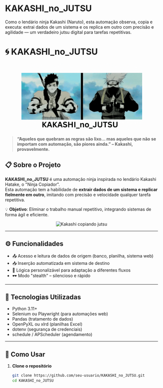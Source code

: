 # KAKASHI_no_JUTSU
Como o lendário ninja Kakashi (Naruto), esta automação observa, copia e executa: extrai dados de um sistema e os replica em outro com precisão e agilidade — um verdadeiro jutsu digital para tarefas repetitivas.

# 🌀 KAKASHI_no_JUTSU

<p align="center">
  <img src="https://github.com/NaraynaTeixeiraSilva/KAKASHI_no_JUTSU/blob/35af80d40f2e9c26bb9b77a3ab3736f2699fa51c/README_Files/KAKASHI_no_JUTSU.gif" alt="Kakashi Sharingan" width="400"/>
</p>

> **“Aqueles que quebram as regras são lixo... mas aqueles que não se importam com automação, são piores ainda.” – Kakashi, provavelmente.**

## 📋 Sobre o Projeto

**KAKASHI_no_JUTSU** é uma automação ninja inspirada no lendário Kakashi Hatake, o "Ninja Copiador".  
Esta automação tem a habilidade de **extrair dados de um sistema e replicar fielmente em outro**, imitando com precisão e velocidade qualquer tarefa repetitiva.

💡 **Objetivo**: Eliminar o trabalho manual repetitivo, integrando sistemas de forma ágil e eficiente.

<p align="center">
  <img src="https://media.giphy.com/media/ZgTR3UQ9XAWDvYeL5z/giphy.gif" alt="Kakashi copiando jutsu" width="400"/>
</p>

---

## ⚙️ Funcionalidades

- 📤 Acesso e leitura de dados de origem (banco, planilha, sistema web)
- 📥 Inserção automatizada em sistema de destino
- 🧠 Lógica personalizável para adaptação a diferentes fluxos
- 🕶️ Modo "stealth" – silencioso e rápido

---

## 🧪 Tecnologias Utilizadas

- Python 3.11+
- Selenium ou Playwright (para automações web)
- Pandas (tratamento de dados)
- OpenPyXL ou xlrd (planilhas Excel)
- dotenv (segurança de credenciais)
- schedule / APScheduler (agendamento)

---

## 🚀 Como Usar

1. **Clone o repositório**
   ```bash
   git clone https://github.com/seu-usuario/KAKASHI_no_JUTSU.git
   cd KAKASHI_no_JUTSU

